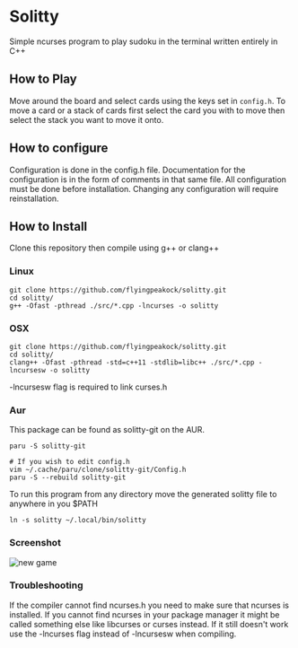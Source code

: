 # Solitty

Simple ncurses program to play sudoku in the terminal
written entirely in C++

## How to Play
Move around the board and select cards using the keys set in ```config.h```.
To move a card or a stack of cards first select the card you with to move 
then select the stack you want to move it onto.

## How to configure
Configuration is done in the config.h file. Documentation for the
configuration is in the form of comments in that same file.
All configuration must be done before installation.
Changing any configuration will require reinstallation.

## How to Install
Clone this repository then compile using g++ or clang++

### Linux
```
git clone https://github.com/flyingpeakock/solitty.git
cd solitty/
g++ -Ofast -pthread ./src/*.cpp -lncurses -o solitty
```

### OSX
```
git clone https://github.com/flyingpeakock/solitty.git
cd solitty/
clang++ -Ofast -pthread -std=c++11 -stdlib=libc++ ./src/*.cpp -lncursesw -o solitty
```
-lncursesw flag is required to link curses.h

### Aur
This package can be found as solitty-git on the AUR.
```
paru -S solitty-git

# If you wish to edit config.h
vim ~/.cache/paru/clone/solitty-git/Config.h
paru -S --rebuild solitty-git
```

To run this program from any directory move the generated solitty file to anywhere in you $PATH
```
ln -s solitty ~/.local/bin/solitty
```

### Screenshot
![new game](https://i.imgur.com/sMBQvif.png)

### Troubleshooting
If the compiler cannot find ncurses.h you need to make sure that ncurses is installed.
If you cannot find ncurses in your package manager it might be called something else like
libcurses or curses instead. If it still doesn't work use the -lncurses flag instead of -lncursesw when compiling.
